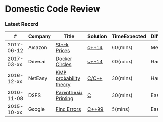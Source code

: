 Domestic Code Review
====================

### Latest Record

| # | Company | Title | Solution | TimeExpected | Difficulty |
|---|---------|-------|----------|--------------|------------|
|2017-06-12| Amazon | [Stock Prices](./StockPrice20170612-AmazonGlobal/FinalPhase/P4/Description.md) | [c++14](./StockPrice20170612-AmazonGlobal/FinalPhase/P4/src/stock_analyzer.cpp) | 60(mins) | Medium |
|2017-03-xx| Drive.ai | [Docker Circles](./DockerCircles2017-DriveAI/P1/Description.md) | [c++14](./DockerCircles2017-DriveAI/P1/src/Tree.cpp) | 60(mins) | Hard |
|2016-12-xx| NetEasy | [KMP probability theory](./KMP-Probability/Description.md) | [C/C++](./KMP-Probability/src/programming.cpp) | 30(mins) |Hard|
|2016-11-08| DSFS | [Parenthesis Printing](./parenthesisMtch20161108-DSFS/Description.md) | [C](./parenthesisMtch20161108-DSFS/src/parenthesis_mtch.c) | 30(mins) |Easy|
|2015-10-xx| Google | [Find Errors](./findErrors201510-Google/Description.md) | [C++99](./findErrors201510-Google/main.cpp) | 5(mins) |Easy|

